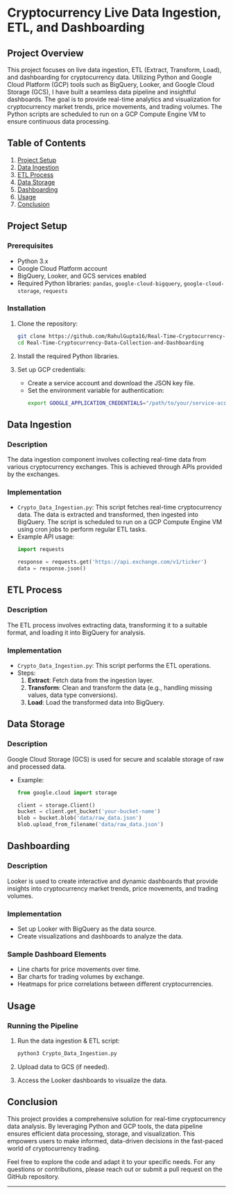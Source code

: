# Cryptocurrency Live Data Ingestion, ETL, and Dashboarding

## Project Overview
This project focuses on live data ingestion, ETL (Extract, Transform, Load), and dashboarding for cryptocurrency data. Utilizing Python and Google Cloud Platform (GCP) tools such as BigQuery, Looker, and Google Cloud Storage (GCS), I have built a seamless data pipeline and insightful dashboards. The goal is to provide real-time analytics and visualization for cryptocurrency market trends, price movements, and trading volumes. The Python scripts are scheduled to run on a GCP Compute Engine VM to ensure continuous data processing.

## Table of Contents
1. [Project Setup](#project-setup)
2. [Data Ingestion](#data-ingestion)
3. [ETL Process](#etl-process)
4. [Data Storage](#data-storage)
5. [Dashboarding](#dashboarding)
6. [Usage](#usage)
7. [Conclusion](#conclusion)

## Project Setup
### Prerequisites
- Python 3.x
- Google Cloud Platform account
- BigQuery, Looker, and GCS services enabled
- Required Python libraries: `pandas`, `google-cloud-bigquery`, `google-cloud-storage`, `requests`

### Installation
1. Clone the repository:
    ```bash
    git clone https://github.com/RahulGupta16/Real-Time-Cryptocurrency-Data-Collection-and-Dashboarding.git
    cd Real-Time-Cryptocurrency-Data-Collection-and-Dashboarding
    ```

2. Install the required Python libraries.

3. Set up GCP credentials:
    - Create a service account and download the JSON key file.
    - Set the environment variable for authentication:
      ```bash
      export GOOGLE_APPLICATION_CREDENTIALS="/path/to/your/service-account-file.json"
      ```

## Data Ingestion
### Description
The data ingestion component involves collecting real-time data from various cryptocurrency exchanges. This is achieved through APIs provided by the exchanges.

### Implementation
- `Crypto_Data_Ingestion.py`: This script fetches real-time cryptocurrency data. The data is extracted and transformed, then ingested into BigQuery. The script is scheduled to run on a GCP Compute Engine VM using cron jobs to perform regular ETL tasks.
- Example API usage:
    ```python
    import requests

    response = requests.get('https://api.exchange.com/v1/ticker')
    data = response.json()
    ```

## ETL Process
### Description
The ETL process involves extracting data, transforming it to a suitable format, and loading it into BigQuery for analysis.

### Implementation
- `Crypto_Data_Ingestion.py`: This script performs the ETL operations.
- Steps:
  1. **Extract**: Fetch data from the ingestion layer.
  2. **Transform**: Clean and transform the data (e.g., handling missing values, data type conversions).
  3. **Load**: Load the transformed data into BigQuery.

## Data Storage
### Description
Google Cloud Storage (GCS) is used for secure and scalable storage of raw and processed data.

- Example:
    ```python
    from google.cloud import storage

    client = storage.Client()
    bucket = client.get_bucket('your-bucket-name')
    blob = bucket.blob('data/raw_data.json')
    blob.upload_from_filename('data/raw_data.json')
    ```

## Dashboarding
### Description
Looker is used to create interactive and dynamic dashboards that provide insights into cryptocurrency market trends, price movements, and trading volumes.

### Implementation
- Set up Looker with BigQuery as the data source.
- Create visualizations and dashboards to analyze the data.

### Sample Dashboard Elements
- Line charts for price movements over time.
- Bar charts for trading volumes by exchange.
- Heatmaps for price correlations between different cryptocurrencies.

## Usage
### Running the Pipeline
1. Run the data ingestion & ETL script:
    ```bash
    python3 Crypto_Data_Ingestion.py
    ```

2. Upload data to GCS (if needed).

3. Access the Looker dashboards to visualize the data.

## Conclusion
This project provides a comprehensive solution for real-time cryptocurrency data analysis. By leveraging Python and GCP tools, the data pipeline ensures efficient data processing, storage, and visualization. This empowers users to make informed, data-driven decisions in the fast-paced world of cryptocurrency trading.

Feel free to explore the code and adapt it to your specific needs. For any questions or contributions, please reach out or submit a pull request on the GitHub repository.

---
